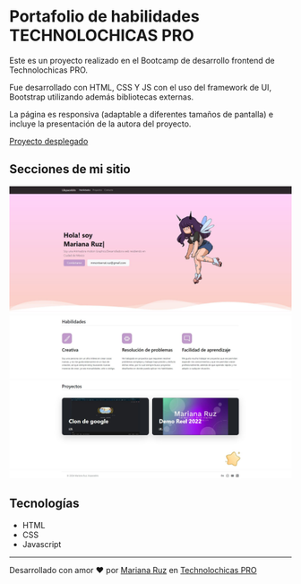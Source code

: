# Portafolio de habilidades TECHNOLOCHICAS PRO

Este es un proyecto realizado en el Bootcamp de desarrollo frontend de Technolochicas PRO. 

Fue desarrollado con HTML, CSS Y JS con el uso del framework de UI, Bootstrap utilizando además bibliotecas externas. 

La página es responsiva (adaptable a diferentes tamaños de pantalla) e incluye la presentación de la autora del proyecto.

[Proyecto desplegado](https://lilspacebits.vercel.app)


## Secciones de mi sitio 

![Presentación](assets/readme/Seccion1.JPG)
![Habilidades](assets/readme/Seccion2.JPG)
![Proyectos](assets/readme/Seccion3.JPG)
![Contacto](assets/readme/Seccion4.JPG)


## Tecnologías 

* HTML
* CSS
* Javascript

---

Desarrollado con amor ❤️ por [Mariana Ruz](www.linkedin.com/in/mariana-montserrat-ruz-blanco-b72374221) en [Technolochicas PRO](https://tecnolochicas.mx)